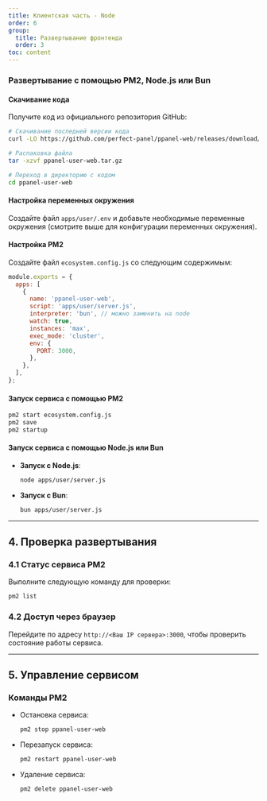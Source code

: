 ```yaml
---
title: Клиентская часть - Node
order: 6
group: 
  title: Развертывание фронтенда
  order: 3
toc: content
---
```


### Развертывание с помощью PM2, Node.js или Bun

#### Скачивание кода

Получите код из официального репозитория GitHub:

```bash
# Скачивание последней версии кода
curl -LO https://github.com/perfect-panel/ppanel-web/releases/download/v1.0.0/ppanel-user-web.tar.gz

# Распаковка файла
tar -xzvf ppanel-user-web.tar.gz

# Переход в директорию с кодом
cd ppanel-user-web
```

#### Настройка переменных окружения

Создайте файл `apps/user/.env` и добавьте необходимые переменные окружения (смотрите выше для конфигурации переменных окружения).

#### Настройка PM2

Создайте файл `ecosystem.config.js` со следующим содержимым:

```javascript
module.exports = {
  apps: [
    {
      name: 'ppanel-user-web',
      script: 'apps/user/server.js',
      interpreter: 'bun', // можно заменить на node
      watch: true,
      instances: 'max',
      exec_mode: 'cluster',
      env: {
        PORT: 3000,
      },
    },
  ],
};
```

#### Запуск сервиса с помощью PM2

```bash
pm2 start ecosystem.config.js
pm2 save
pm2 startup
```

#### Запуск сервиса с помощью Node.js или Bun

- **Запуск с Node.js**:

  ```bash
  node apps/user/server.js
  ```

- **Запуск с Bun**:

  ```bash
  bun apps/user/server.js
  ```

---

## **4. Проверка развертывания**

### **4.1 Статус сервиса PM2**

Выполните следующую команду для проверки:

```bash
pm2 list
```

### **4.2 Доступ через браузер**

Перейдите по адресу `http://<Ваш IP сервера>:3000`, чтобы проверить состояние работы сервиса.

---

## **5. Управление сервисом**

### **Команды PM2**

- Остановка сервиса:

  ```bash
  pm2 stop ppanel-user-web
  ```

- Перезапуск сервиса:

  ```bash
  pm2 restart ppanel-user-web
  ```

- Удаление сервиса:

  ```bash
  pm2 delete ppanel-user-web
  ```

